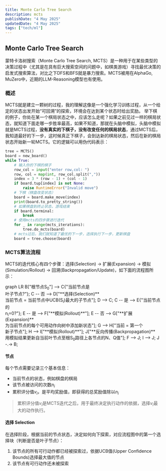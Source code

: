 ```yaml
---
title: Monte Carlo Tree Search
description: mcts
publishDate: "4 May 2025"
updatedDate: "4 May 2025"
tags: ["tech/ml"]
---
```


## Monte Carlo Tree Search

蒙特卡洛树搜索（Monte Carlo Tree Search, MCTS）是一种用于在某些类型的决策过程中（尤其是在具有巨大搜索空间的问题中，如棋类游戏）寻找最优决策的启发式搜索算法，对比之下DFS和BFS就是暴力搜索。MCTS被用在AlphaGo, MuZero中，近期的LLM-Reasoning模型也有使用。

### 概述
MCTS就是建立一颗树的过程，我的理解这像是一个强化学习训练过程，从一个给定的状态出发开始“可回溯”的探索，环境会在达到某个状态时给出奖励。
举下棋的例子，你处在某一个棋局状态之中，应该怎么走呢？如果之前见过一样的棋局状态，就知道下面走哪一步胜率最高，如果不知道，那就在头脑中模拟，头脑中模拟就是MCTS过程，**没有真实的下棋子，没有改变任何的棋局状态**，通过MCTS后，我知道最好的下一步，这时候真正下棋子，会到达新的棋局状态，然后在新的棋局状态开始新一轮MCTS。它的逻辑可以用伪代码表示：

```python
tree = MCTS()
board = new_board()
while True:
    # 输入你的下棋的棋子
    row_col = input("enter row,col: ")
    row, col = map(int, row_col.split(","))
    index = 3 * (row - 1) + (col - 1)
    if board.tup[index] is not None:
        raise RuntimeError("Invalid move")
    # 下棋（棋盘改变状态）
    board = board.make_move(index)
    print(board.to_pretty_string())
    # 如果棋盘到终止状态，游戏结束
    if board.terminal:
        break
    # 使用mcts的四步骤进行迭代
    for _ in range(mcts_iterations):
        tree.do_mcts(board)
    # mcts过后，我们就知道了最优的下一步，选择执行下一步，更新棋盘
    board = tree.choose(board)
```

### MCTS算法流程
MCTS的迭代核心有四个步骤：选择(Selection) $\rightarrow$ 扩展(Expansion) $\rightarrow$ 模拟(Simulation/Rollout) $\rightarrow$ 回溯(Backpropagation/Update)，如下面的流程图所示：
<div class="mermaid">
graph LR
    B["根节点S<sub>0</sub>"] --> C{"当前节点是<br/>叶子节点?"};
    C -- 否 --> D["**选择(Selection)** <br/>当前节点 = 当前节点中UCB(S<sub>i</sub>)最大的子节点"];
    D --> C;
    C -- 是 --> E{"当前节点的<br/>n<sub>i</sub>=0?"};
    E -- 是 --> F["**模拟(Rollout)**"];
    E -- 否 --> G["**扩展(Expansion)** <br/>为当前节点的每个可用动作向树中添加新状态"];
    G --> H["当前 = 第一个<br/>新子节点"];
    H --> I["**模拟(Rollout)**"];
    J["**反向传播(Backpropagation)** <br/>用模拟结果更新自当前叶节点至根S<sub>0</sub>路径上各节点的N、Q值"];
    F --> J;
    I --> J;
    J -.-> B;
</div>

#### 节点
每个节点需要记录三个基本信息：
- 当前节点的状态，例如棋盘的棋局
- 该节点被访问的次数$n_i$
- 累积评分值$v_i$，是平均奖励值，即获得的总奖励值除以$n_i$

> 累积评分值$v_i$是MCTS迭代之后，用于最终决定执行动作的依据，选择$v_i$最大的动作执行。

#### 选择 Selection
在选择阶段，根据当前的节点状态，决定如何向下探索，对应流程图中的第一个选择块（判断是否是叶子节点）：

1. 该节点的所有可行动作都已经被探索过，依据UCB值(Upper Confidence Bounds)选择最大值的节点
2. 该节点有可行动作还未被探索